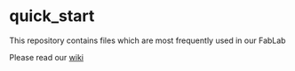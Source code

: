 # quick_start

This repository contains files which are most frequently used in our FabLab

Please read our [wiki](https://github.com/FabLab61/quick_start/wiki)
